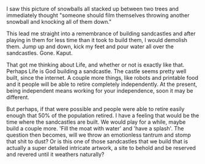 I saw this picture of snowballs all stacked up between two trees and immediately thought "someone should film themselves throwing another snowball and knocking all of them down."

This lead me straight into a remembrance of building sandcastles and after playing in them for less time than it took to build them, I would demolish them. Jump up and down, kick my feet and pour water all over the sandcastles. Gone. Kaput.

That got me thinking about Life, and whether or not is exactly like that. Perhaps Life is God building a sandcastle. The castle seems pretty well built, since the internet. A couple more things, like robots and printable food and it people will be able to retire completely independently. At the present, being independent means working for your independence, soon it may be different.

But perhaps, if that were possible and people were able to retire easily enough that 50% of the population retired. I have a feeling that would be the time where the sandcastles are built. We would play for a while, maybe build a couple more. 'Fill the moat with water' and 'have a splash'. The question then becomes, will we throw an emotionless tantrum and stomp that shit to dust? Or is this one of those sandcastles that we build that is actually a super detailed intricate artwork, a site to behold and be reserved and revered until it weathers naturally?